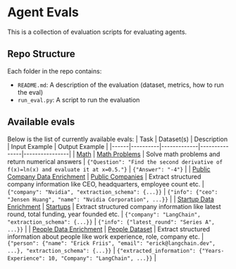 # Agent Evals

This is a collection of evaluation scripts for evaluating agents.

## Repo Structure

Each folder in the repo contains:

- `README.md`: A description of the evaluation (dataset, metrics, how to run the eval)
- `run_eval.py`: A script to run the evaluation

## Available evals

Below is the list of currently available evals:
| Task | Dataset(s) | Description | Input Example | Output Example |
|------|----------|-------------|---------------|----------------|
| [Math](./math) | [Math Problems](https://smith.langchain.com/public/e0993f2f-c055-4446-afc2-e52da6a4dda0/d) | Solve math problems and return numerical answers | `{"Question": "Find the second derivative of f(x)=ln(x) and evaluate it at x=0.5."}` | `{"Answer": "-4"}` |
| [Public Company Data Enrichment](./public_company_data_enrichment) | [Public Companies](https://smith.langchain.com/public/640df79c-1831-494e-8824-d7300205dc8e/d) | Extract structured company information like CEO, headquarters, employee count etc. | `{"company": "Nvidia", "extraction_schema": {...}}` | `{"info": {"ceo": "Jensen Huang", "name": "Nvidia Corporation", ...}}` |
| [Startup Data Enrichment](./startup_data_enrichment) | [Startups](https://smith.langchain.com/public/afabd12a-62fa-4c09-b083-6b1742b4cc3a/d) | Extract structured company information like latest round, total funding, year founded etc. | `{"company": "LangChain", "extraction_schema": {...}}` | `{"info": {"latest_round": "Series A", ...}}` |
| [People Data Enrichment](./people_data_enrichment) | [People Dataset](https://smith.langchain.com/public/3384cc3a-722c-4eb1-8e41-dff56fea05b8/d) | Extract structured information about people like work experience, role, company etc. | `{"person": {"name": "Erick Friis", "email": "erick@langchain.dev", ...}, "extraction_schema": {...}}` | `{"extracted_information": {"Years-Experience": 10, "Company": "LangChain", ...}}` |
